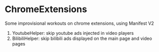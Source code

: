 # ChromeExtensions
Some improvisional workouts on chrome extensions, using Manifest V2

1. YoutubeHelper: skip youtube ads injected in video players
1. BilibiliHelper: skip bilibili ads displayed on the main page and video pages